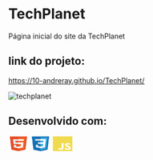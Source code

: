 # TechPlanet
Página inicial do site da TechPlanet

## link do projeto:
https://10-andreray.github.io/TechPlanet/

![techplanet](https://user-images.githubusercontent.com/81325811/173953914-4314a6ee-4c51-492a-9027-643ed376447f.png)

## Desenvolvido com: 
<div>
 <img align="center" alt="HTML" height="30" width="40" src="https://raw.githubusercontent.com/devicons/devicon/master/icons/html5/html5-original.svg">  

 <img align="center" alt="CSS" height="30" width="40" src="https://raw.githubusercontent.com/devicons/devicon/master/icons/css3/css3-original.svg"> 

 <img align="center" alt="Js" height="30" width="40" src="https://raw.githubusercontent.com/devicons/devicon/master/icons/javascript/javascript-plain.svg">
</div>
